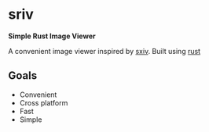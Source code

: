 # sriv

**Simple Rust Image Viewer**

A convenient image viewer inspired by [sxiv](https://github.com/muennich/sxiv).
Built using [rust](https://www.rust-lang.org/)

## Goals
- Convenient
- Cross platform
- Fast
- Simple
